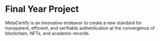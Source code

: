 # Final Year Project

MetaCertify is an innovative endeavor to create a new standard for transparent, efficient, and verifiable authentication at the convergence of blockchain, NFTs, and academic records.
